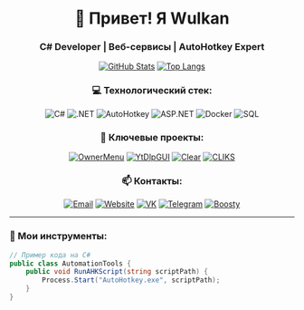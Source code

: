 <h1 align="center">👋 Привет! Я Wulkan</h1>
<h3 align="center">C# Developer | Веб-сервисы | AutoHotkey Expert</h3>

<div align="center">
  
[![GitHub Stats](https://github-readme-stats.vercel.app/api?username=wulkan-Git&show_icons=true&theme=dark&hide_border=true&include_all_commits=true)](https://github.com/wulkan-Git)
[![Top Langs](https://github-readme-stats.vercel.app/api/top-langs/?username=wulkan-Git&layout=compact&theme=dark&hide_border=true)](https://github.com/wulkan-Git)

### 💻 Технологический стек:
![C#](https://img.shields.io/badge/C%23-239120?logo=c-sharp&logoColor=white)
![.NET](https://img.shields.io/badge/.NET-512BD4?logo=dotnet&logoColor=white)
![AutoHotkey](https://img.shields.io/badge/AutoHotkey-334455?logo=autohotkey&logoColor=white)
![ASP.NET](https://img.shields.io/badge/ASP.NET-512BD4?logo=dotnet&logoColor=white)
![Docker](https://img.shields.io/badge/Docker-2496ED?logo=docker&logoColor=white)
![SQL](https://img.shields.io/badge/SQL-CC2927?logo=microsoft-sql-server&logoColor=white)

### 🚀 Ключевые проекты:
[![OwnerMenu](https://github-readme-stats.vercel.app/api/pin/?username=wulkan-Git&repo=OwnerMenu&theme=dark)](https://github.com/wulkan-Git/OwnerMenu)
[![YtDlpGUI](https://github-readme-stats.vercel.app/api/pin/?username=wulkan-Git&repo=YtDlpGUI&theme=dark)](https://github.com/wulkan-Git/YtDlpGUI)
[![Clear](https://github-readme-stats.vercel.app/api/pin/?username=wulkan-Git&repo=Clear&theme=dark)](https://github.com/wulkan-Git/Clear)
[![CLIKS](https://github-readme-stats.vercel.app/api/pin/?username=wulkan-Git&repo=CLIKS&theme=dark)](https://github.com/wulkan-Git/CLIKS)

### 📫 Контакты:
[![Email](https://img.shields.io/badge/Email-wulkan@ws--soft.ru-D14836?logo=gmail&logoColor=white)](mailto:wulkan@ws-soft.ru)
[![Website](https://img.shields.io/badge/Website-ws--soft.ru-4285F4?logo=google-chrome&logoColor=white)](https://ws-soft.ru/wulkan/)
[![VK](https://img.shields.io/badge/VKontakte-0077FF?logo=vk&logoColor=white)](https://vk.com/w_u_l_k_a_n)
[![Telegram](https://img.shields.io/badge/Telegram-26A5E4?logo=telegram)](https://t.me/w_u_l_k_a_n)
[![Boosty](https://img.shields.io/badge/Boosty-FF5C5C?logo=patreon&logoColor=white)](https://boosty.to/wulkan)

</div>

---

### 🔧 Мои инструменты:
```csharp
// Пример кода на C#
public class AutomationTools {
    public void RunAHKScript(string scriptPath) {
        Process.Start("AutoHotkey.exe", scriptPath);
    }
}
